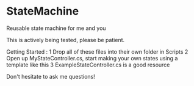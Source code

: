 # StateMachine
Reusable state machine for me and you

This is actively being tested, please be patient. 

Getting Started :
1 Drop all of these files into their own folder in Scripts
2 Open up MyStateController.cs, start making your own states using a template like this
3 ExampleStateController.cs is a good resource

Don't hesitate to ask me questions!
